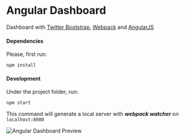 # Angular Dashboard

Dashboard with [Twitter Bootstrap](http://getbootstrap.com/), [Webpack](http://webpack.github.io/) and [AngularJS](https://angularjs.org/)

#### Dependencies

Please, first run:

```
npm install
```

#### Development

Under the project folder, run:

```
npm start
```

This command will generate a local server with ***webpack watcher*** on `localhost:8080`

![Angular Dashboard Preview](https://dl.dropboxusercontent.com/s/x9lw9dp3kes5441/Screen%20Shot%202015-04-17%20at%2012.53.25%20AM.png)
